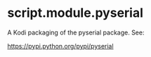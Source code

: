 script.module.pyserial
======================

A Kodi packaging of the pyserial package. See:

https://pypi.python.org/pypi/pyserial